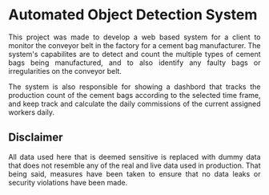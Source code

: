 # Automated Object Detection System
<p align="justify">
  This project was made to develop a web based system for a client to monitor the conveyor belt in the factory for a cement bag manufacturer.
  The system's capabilites are to detect and count the multiple types of cement bags being manufactured, and to also identify any faulty bags 
  or irregularities on the conveyor belt.
</p>

<p align="justify">
  The system is also responsible for showing a dashbord that tracks the production count of the cement bags according to the selected time 
  frame, and keep track and calculate the daily commissions of the current assigned workers daily.
</p>

## Disclaimer
<p align="justify">
  All data used here that is deemed sensitive is replaced with dummy data that does not resemble any of the real and live data used in production.
  That being said, measures have been taken to ensure that no data leaks or security violations have been made.
</p>
